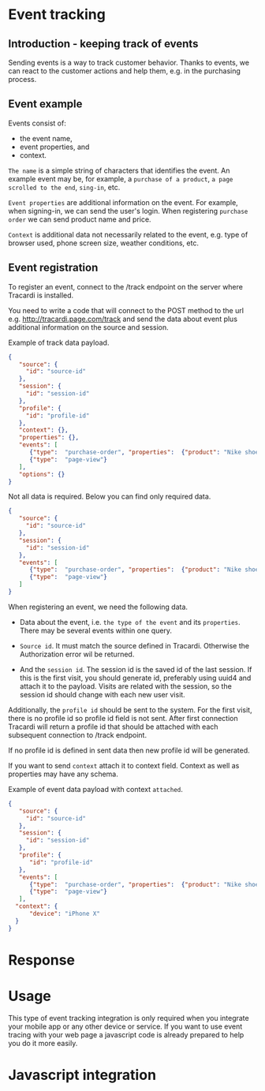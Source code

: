 # Event tracking

## Introduction - keeping track of events

Sending events is a way to track customer behavior. Thanks to events, we can react to the 
customer actions and help them, e.g. in the purchasing process.

## Event example

Events consist of: 

* the event name, 
* event properties, and 
* context.

`The name` is a simple string of characters that identifies the event. An example event may be, 
for example, a `purchase of a product`, `a page scrolled to the end`, `sing-in`, etc.

`Event properties` are additional information on the event. For example, when signing-in, we can send the 
user's login. When registering `purchase order` we can send product name and price. 

`Context` is additional data not necessarily related to the event, e.g. type of browser used, 
phone screen size, weather conditions, etc.

## Event registration

To register an event, connect to the /track endpoint on the server where Tracardi is installed.

You need to write a code that will connect to the POST method to the url e.g. 
http://tracardi.page.com/track and send the data about event plus additional information 
on the source and session.

Example of track data payload.

```json
{
   "source": {
     "id": "source-id"
   },
   "session": {
     "id": "session-id"
   },
   "profile": {
     "id": "profile-id"
   },
   "context": {},
   "properties": {},
   "events": [
      {"type":  "purchase-order", "properties":  {"product": "Nike shoes", "quantity": 1}},
      {"type":  "page-view"}
   ],
   "options": {}
} 
```

Not all data is required. Below you can find only required data.

```json
{
   "source": {
     "id": "source-id"
   },
   "session": {
     "id": "session-id"
   },
   "events": [
      {"type":  "purchase-order", "properties":  {"product": "Nike shoes", "quantity": 1}},
      {"type":  "page-view"}
   ]
} 
```

When registering an event, we need the following data.

* Data about the event, i.e. `the type of the event` and its `properties`. There may be several events within one query.

* `Source id`. It must match the source defined in Tracardi. Otherwise the Authorization error wil be returned. 

* And the `session id`. The session id is the saved id of the last session. If this is the first visit, you should generate id, preferably using uuid4 and attach it to the payload. Visits are related with the session, so the session id should change with each new user visit.

Additionally, the `profile id` should be sent to the system. 
For the first visit, there is no profile id so profile id field is not sent. After first connection
Tracardi will return a profile id that should be attached with each subsequent connection to /track endpoint.

If no profile id is defined in sent data then new profile id will be generated. 

If you want to send `context` attach it to context field. Context as well as properties 
may have any schema. 

Example of event data payload with context `attached`.

```json
{
   "source": {
     "id": "source-id"
   },
   "session": {
     "id": "session-id"
   },
   "profile": {
      "id": "profile-id"
   },
   "events": [
      {"type":  "purchase-order", "properties":  {"product": "Nike shoes", "quantity": 1}},
      {"type":  "page-view"}
   ],
  "context": {
      "device": "iPhone X"
  }   
} 
```

# Response


# Usage

This type of event tracking integration is only required when you integrate your mobile app or any other 
device or service. If you want to use event tracing with your web page a javascript code is already prepared 
to help you do it more easily. 

# Javascript integration



